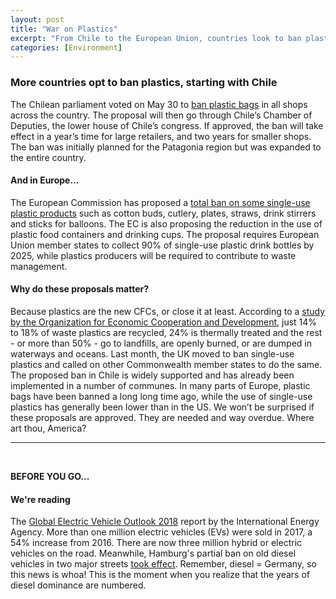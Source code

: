 ```yaml
---
layout: post
title: "War on Plastics"
excerpt: "From Chile to the European Union, countries look to ban plastics to reduce pollution. On our reading list is a new report on e-vehicle trends."
categories: [Environment]
---
```


### More countries opt to ban plastics, starting with Chile

The Chilean parliament voted on May 30 to <a href="http://santiagotimes.cl/2018/05/31/chile-set-to-become-first-american-country-to-ban-plastic-bags/" target="_blank">ban plastic bags</a> in all shops across the country. The proposal will then go through Chile’s Chamber of Deputies, the lower house of Chile’s congress. If approved, the ban will take effect in a year’s time for large retailers, and two years for smaller shops. The ban was initially planned for the Patagonia region but was expanded to the entire country.

#### And in Europe...

The European Commission has proposed a <a href="https://www.bloomberg.com/news/articles/2018-05-28/life-in-plastic-not-fantastic-eu-says-in-clampdown-proposals" target="_blank">total ban on some single-use plastic products</a> such as cotton buds, cutlery, plates, straws, drink stirrers and sticks for balloons. The EC is also proposing the reduction in the use of plastic food containers and drinking cups. The proposal requires European Union member states to collect 90% of single-use plastic drink bottles by 2025, while plastics producers will be required to contribute to waste management.

#### Why do these proposals matter?

Because plastics are the new CFCs, or close it at least. According to a <a href="http://www.oecd.org/newsroom/governments-need-to-act-to-encourage-plastic-recycling-markets.htm" target="_blank">study by the Organization for Economic Cooperation and Development</a>, just 14% to 18% of waste plastics are recycled, 24% is thermally treated and the rest - or more than 50% - go to landfills, are openly burned, or are dumped in waterways and oceans. Last month, the UK moved to ban single-use plastics and called on other Commonwealth member states to do the same. The proposed ban in Chile is widely supported and has already been implemented in a number of communes. In many parts of Europe, plastic bags have been banned a long long time ago, while the use of single-use plastics has generally been lower than in the US. We won’t be surprised if these proposals are approved. They are needed and way overdue. Where art thou, America?

* * *
<br />

**BEFORE YOU GO...**

#### **We're reading**

The <a href="https://www.iea.org/gevo2018/" target="_blank">Global Electric Vehicle Outlook 2018</a> report by the International Energy Agency. More than one million electric vehicles (EVs) were sold in 2017, a 54% increase from 2016. There are now three million hybrid or electric vehicles on the road. Meanwhile, Hamburg's partial ban on old diesel vehicles in two major streets <a href="http://www.dw.com/en/hamburg-partial-diesel-transport-ban-goes-into-effect/a-44014953" target="_blank">took effect</a>. Remember, diesel = Germany, so this news is whoa! This is the moment when you realize that the years of diesel dominance are numbered. 
